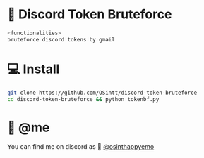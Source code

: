 # 🥷 Discord Token Bruteforce
```js 
<functionalities>
bruteforce discord tokens by gmail
```

# 💻 Install
```zsh
git clone https://github.com/OSintt/discord-token-bruteforce
cd discord-token-bruteforce && python tokenbf.py
```

# 🐼 @me

You can find me on discord as 🐤 <a href="https://discord.gg/YQNAcbgenG">@osinthappyemo</a>

